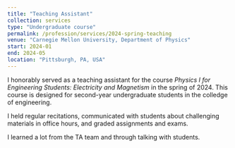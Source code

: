 ```yaml
---
title: "Teaching Assistant"
collection: services
type: "Undergraduate course"
permalink: /profession/services/2024-spring-teaching
venue: "Carnegie Mellon University, Department of Physics"
start: 2024-01
end: 2024-05
location: "Pittsburgh, PA, USA"
---
```


I honorably served as a teaching assistant for the course *Physics I for Engineering Students: Electricity and Magnetism* in the spring of 2024.
This course is designed for second-year undergraduate students in the colledge of engineering.


I held regular recitations, communicated with students about challenging materials in office hours, and graded assignments and exams.

I learned a lot from the TA team and through talking with students.